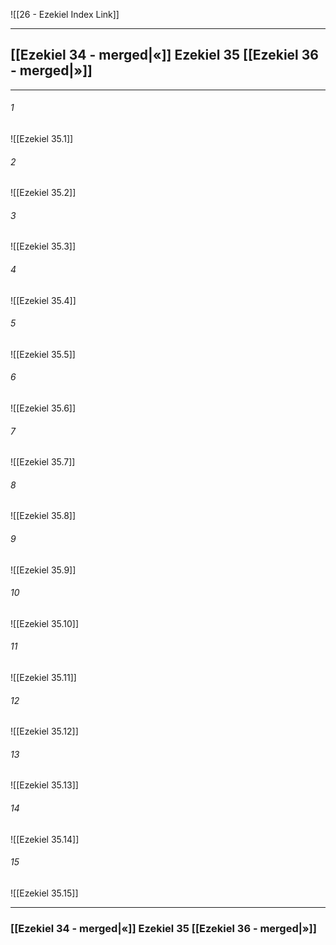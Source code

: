 ![[26 - Ezekiel Index Link]]

---
##  [[Ezekiel 34 - merged|«]] Ezekiel 35 [[Ezekiel 36 - merged|»]]

---

###### 1
![[Ezekiel 35.1]] 

###### 2
![[Ezekiel 35.2]] 

###### 3
![[Ezekiel 35.3]] 

###### 4
![[Ezekiel 35.4]]

###### 5 
![[Ezekiel 35.5]] 

###### 6
![[Ezekiel 35.6]] 

###### 7
![[Ezekiel 35.7]] 

###### 8
![[Ezekiel 35.8]] 

###### 9
![[Ezekiel 35.9]] 

###### 10
![[Ezekiel 35.10]] 

###### 11
![[Ezekiel 35.11]] 

###### 12
![[Ezekiel 35.12]]

###### 13
![[Ezekiel 35.13]] 

###### 14
![[Ezekiel 35.14]] 

###### 15
![[Ezekiel 35.15]]


---
###  [[Ezekiel 34 - merged|«]] Ezekiel 35 [[Ezekiel 36 - merged|»]]